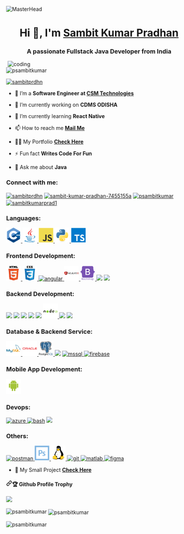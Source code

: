 ![MasterHead](https://www.quotemaster.org/images/f3/f3eae07c539a14d4ea213b927e4b7e53.jpg)
<h1 class="container typed-ou" align="center">Hi 👋, I'm <a href="http://sambitkumarpradhan.tech">Sambit Kumar Pradhan</a></h1>
<h3 align="center">A passionate Fullstack Java Developer from India</h3>
<img align="right" alt="coding" width="500" src="https://miro.medium.com/max/544/1*IRGHmiGsa16stedQvIaZfw.gif">


<p align="left"> <img src="https://komarev.com/ghpvc/?username=psambitkumar&label=Profile%20views&color=0e75b6&style=flat" alt="psambitkumar" /> </p>

<p align="left"> <a href="https://twitter.com/sambitprdhn" target="blank"><img src="https://img.shields.io/twitter/follow/sambitprdhn?logo=twitter&style=for-the-badge" alt="sambitprdhn" /></a> </p>

- 👯 I’m a **Software Engineer at <a href="https://www.csm.tech/">CSM Technologies</a>**

- 🔭 I’m currently working on **CDMS ODISHA**

- 🌱 I’m currently learning **React Native**

- 📫 How to reach me <b><a href="mailto:admin@sambitkumarpradhan.tech?subject=Mail from GitHub">Mail Me</a></b>

- 👨‍💻 My Portfolio <b><a href="http://sambitkumarpradhan.tech/">Check Here</a></b>

- ⚡ Fun fact **Writes Code For Fun**

- 💬 Ask me about **Java**

<h3 align="left">Connect with me:</h3>
<p align="left">
<a href="https://twitter.com/sambitprdhn" target="blank"><img align="center" src="https://raw.githubusercontent.com/rahuldkjain/github-profile-readme-generator/master/src/images/icons/Social/twitter.svg" alt="sambitprdhn" height="30" width="40" /></a>
<a href="https://linkedin.com/in/sambit-kumar-pradhan-7455155a" target="blank"><img align="center" src="https://raw.githubusercontent.com/rahuldkjain/github-profile-readme-generator/master/src/images/icons/Social/linked-in-alt.svg" alt="sambit-kumar-pradhan-7455155a" height="30" width="40" /></a>
<a href="https://instagram.com/psambitkumar" target="blank"><img align="center" src="https://raw.githubusercontent.com/rahuldkjain/github-profile-readme-generator/master/src/images/icons/Social/instagram.svg" alt="psambitkumar" height="30" width="40" /></a>
<a href="https://www.hackerrank.com/sambitkumarprad1" target="blank"><img align="center" src="https://raw.githubusercontent.com/rahuldkjain/github-profile-readme-generator/master/src/images/icons/Social/hackerrank.svg" alt="sambitkumarprad1" height="30" width="40" /></a>
</p>

<h3 align="left">Languages:</h3>
<p align="left"> 
    <a href="https://www.w3schools.com/cpp/" target="_blank" rel="noreferrer"> <img src="https://raw.githubusercontent.com/devicons/devicon/master/icons/cplusplus/cplusplus-original.svg" alt="cplusplus" width="40" height="40"/> </a>
    <a href="https://www.java.com" target="_blank" rel="noreferrer"> <img src="https://raw.githubusercontent.com/devicons/devicon/master/icons/java/java-original.svg" alt="java" width="40" height="40"/> </a> 
    <a href="https://developer.mozilla.org/en-US/docs/Web/JavaScript" target="_blank" rel="noreferrer"> <img src="https://raw.githubusercontent.com/devicons/devicon/master/icons/javascript/javascript-original.svg" alt="javascript" width="40" height="40"/> </a> 
    <a href="https://www.python.org" target="_blank" rel="noreferrer"> <img src="https://raw.githubusercontent.com/devicons/devicon/master/icons/python/python-original.svg" alt="python" width="40" height="40"/> </a> 
    <a href="https://www.typescriptlang.org/" target="_blank" rel="noreferrer"> <img src="https://raw.githubusercontent.com/devicons/devicon/master/icons/typescript/typescript-original.svg" alt="typescript" width="40" height="40"/> </a> 
</p>

<h3 align="left">Frontend Development:</h3>
<p align="left"> 
    <a href="https://www.w3.org/html/" target="_blank" rel="noreferrer"> <img src="https://raw.githubusercontent.com/devicons/devicon/master/icons/html5/html5-original-wordmark.svg" alt="html5" width="40" height="40"/> </a> 
    <a href="https://www.w3schools.com/css/" target="_blank" rel="noreferrer"> <img src="https://raw.githubusercontent.com/devicons/devicon/master/icons/css3/css3-original-wordmark.svg" alt="css3" width="40" height="40"/> </a> 
    <a href="https://angular.io" target="_blank" rel="noreferrer"> <img src="https://angular.io/assets/images/logos/angular/angular.svg" alt="angular" width="40" height="40"/> </a> 
    <a href="https://angular.io" target="_blank" rel="noreferrer"> <img src="https://raw.githubusercontent.com/devicons/devicon/master/icons/angularjs/angularjs-original-wordmark.svg" alt="angularjs" width="40" height="40"/> </a> 
    <a href="https://getbootstrap.com" target="_blank" rel="noreferrer"> <img src="https://raw.githubusercontent.com/devicons/devicon/master/icons/bootstrap/bootstrap-plain-wordmark.svg" alt="bootstrap" width="40" height="40"/> </a> 
    <a target="_blank" rel="noopener noreferrer" href="https://raw.githubusercontent.com/soumyadip007/soumyadip007/master/img/web/ui/jq.jpg"><img src="https://raw.githubusercontent.com/soumyadip007/soumyadip007/master/img/web/ui/jq.jpg" height="30" style="max-width: 100%;"></a>
    <a target="_blank" rel="noopener noreferrer" href="https://raw.githubusercontent.com/soumyadip007/soumyadip007/master/img/web/ui/ajax.png"><img src="https://raw.githubusercontent.com/soumyadip007/soumyadip007/master/img/web/ui/ajax.png" height="30" style="max-width: 100%;"></a>

</p> 

<h3 align="left">Backend Development:</h3>
<p align="left"> 
    <a target="_blank" rel="noopener noreferrer" href="https://raw.githubusercontent.com/soumyadip007/soumyadip007/master/img/web/backend/j2ee.png"><img src="https://raw.githubusercontent.com/soumyadip007/soumyadip007/master/img/web/backend/j2ee.png" height="30" style="max-width: 100%;"></a>
    <a target="_blank" rel="noopener noreferrer" href="https://raw.githubusercontent.com/soumyadip007/soumyadip007/master/img/web/backend/jsp.png"><img src="https://raw.githubusercontent.com/soumyadip007/soumyadip007/master/img/web/backend/jsp.png" height="30" style="max-width: 100%;"></a>
    <a target="_blank" rel="noopener noreferrer" href="https://raw.githubusercontent.com/soumyadip007/soumyadip007/master/img/web/backend/servlet.png"><img src="https://raw.githubusercontent.com/soumyadip007/soumyadip007/master/img/web/backend/servlet.png" height="30" style="max-width: 100%;"></a>
    <a target="_blank" rel="noopener noreferrer" href="https://raw.githubusercontent.com/soumyadip007/soumyadip007/master/img/web/backend/spring-1.png"><img src="https://raw.githubusercontent.com/soumyadip007/soumyadip007/master/img/web/backend/spring-1.png" height="30" style="max-width: 100%;"></a>
    <a target="_blank" rel="noopener noreferrer" href="https://raw.githubusercontent.com/soumyadip007/soumyadip007/master/img/web/backend/spring-boot.png"><img src="https://raw.githubusercontent.com/soumyadip007/soumyadip007/master/img/web/backend/spring-boot.png" height="30" style="max-width: 100%;"></a>
    <a href="https://nodejs.org" target="_blank" rel="noreferrer"> <img src="https://raw.githubusercontent.com/devicons/devicon/master/icons/nodejs/nodejs-original-wordmark.svg" alt="nodejs" width="40" height="40"/> </a> 
    <a target="_blank" rel="noopener noreferrer" href="https://raw.githubusercontent.com/soumyadip007/soumyadip007/master/img/web/backend/hibernate.jpeg"><img src="https://raw.githubusercontent.com/soumyadip007/soumyadip007/master/img/web/backend/hibernate.jpeg" height="30" style="max-width: 100%;"></a>
    <a target="_blank" rel="noopener noreferrer" href="https://raw.githubusercontent.com/soumyadip007/soumyadip007/master/img/web/backend/tomcat.jpg"><img src="https://raw.githubusercontent.com/soumyadip007/soumyadip007/master/img/web/backend/tomcat.jpg" height="30" style="max-width: 100%;"></a>
</p> 


<h3 align="left">Database & Backend Service:</h3>
<p align="left"> 
    <a href="https://www.mysql.com/" target="_blank" rel="noreferrer"> <img src="https://raw.githubusercontent.com/devicons/devicon/master/icons/mysql/mysql-original-wordmark.svg" alt="mysql" width="40" height="40"/> </a> 
    <a href="https://www.oracle.com/" target="_blank" rel="noreferrer"> <img src="https://raw.githubusercontent.com/devicons/devicon/master/icons/oracle/oracle-original.svg" alt="oracle" width="40" height="40"/> </a> 
    <a href="https://www.postgresql.org" target="_blank" rel="noreferrer"> <img src="https://raw.githubusercontent.com/devicons/devicon/master/icons/postgresql/postgresql-original-wordmark.svg" alt="postgresql" width="40" height="40"/> </a> 
    <a target="_blank" rel="noopener noreferrer" href="https://raw.githubusercontent.com/soumyadip007/soumyadip007/master/img/db/mongo.png"><img src="https://raw.githubusercontent.com/soumyadip007/soumyadip007/master/img/db/mongo.png" height="30" style="max-width: 100%;"></a>
    <a href="https://www.microsoft.com/en-us/sql-server" target="_blank" rel="noreferrer"> <img src="https://www.svgrepo.com/show/303229/microsoft-sql-server-logo.svg" alt="mssql" width="40" height="40"/> </a> 
    <a href="https://firebase.google.com/" target="_blank" rel="noreferrer"> <img src="https://www.vectorlogo.zone/logos/firebase/firebase-icon.svg" alt="firebase" width="40" height="40"/> </a> 

</p>


<h3 align="left">Mobile App Development:</h3>
<p align="left"> 
    <a href="https://developer.android.com" target="_blank" rel="noreferrer"> <img src="https://raw.githubusercontent.com/devicons/devicon/master/icons/android/android-original-wordmark.svg" alt="android" width="40" height="40"/> </a> 
    
</p> 

<h3 align="left">Devops:</h3>
<p align="left"> 
    <a href="https://azure.microsoft.com/en-in/" target="_blank" rel="noreferrer"> <img src="https://www.vectorlogo.zone/logos/microsoft_azure/microsoft_azure-icon.svg" alt="azure" width="40" height="40"/> </a> 
    <a href="https://www.gnu.org/software/bash/" target="_blank" rel="noreferrer"> <img src="https://www.vectorlogo.zone/logos/gnu_bash/gnu_bash-icon.svg" alt="bash" width="40" height="40"/></a> 
    <a target="_blank" rel="noopener noreferrer" href="https://raw.githubusercontent.com/soumyadip007/soumyadip007/master/img/cloud/maven.png"><img src="https://raw.githubusercontent.com/soumyadip007/soumyadip007/master/img/cloud/maven.png" height="30" style="max-width: 100%;"></a>
</p> 

<h3 align="left">Others:</h3>
<p align="left"> 
    <a href="https://postman.com" target="_blank" rel="noreferrer"> <img src="https://www.vectorlogo.zone/logos/getpostman/getpostman-icon.svg" alt="postman" width="40" height="40"/> </a> 
    <a href="https://www.photoshop.com/en" target="_blank" rel="noreferrer"> <img src="https://raw.githubusercontent.com/devicons/devicon/master/icons/photoshop/photoshop-line.svg" alt="photoshop" width="40" height="40"/> </a> 
    <a href="https://www.linux.org/" target="_blank" rel="noreferrer"> <img src="https://raw.githubusercontent.com/devicons/devicon/master/icons/linux/linux-original.svg" alt="linux" width="40" height="40"/> </a> 
    <a href="https://git-scm.com/" target="_blank" rel="noreferrer"> <img src="https://www.vectorlogo.zone/logos/git-scm/git-scm-icon.svg" alt="git" width="40" height="40"/> </a> 
    <a href="https://www.mathworks.com/" target="_blank" rel="noreferrer"> <img src="https://upload.wikimedia.org/wikipedia/commons/2/21/Matlab_Logo.png" alt="matlab" width="40" height="40"/> </a> 
    <a href="https://www.figma.com/" target="_blank" rel="noreferrer"> <img src="https://www.vectorlogo.zone/logos/figma/figma-icon.svg" alt="figma" width="40" height="40"/> </a> 
    
</p> 

- 📂 My Small Project <b><a href="https://www.thefullformdictionary.com">Check Here</a></b>

<div dir="auto">
  <h4 dir="auto"><a id="user-content--github-profile-trophy" class="anchor" href="#-github-profile-trophy" aria-hidden="true"><svg class="octicon octicon-link" viewBox="0 0 16 16" version="1.1" width="16" height="16" aria-hidden="true"><path fill-rule="evenodd" d="M7.775 3.275a.75.75 0 001.06 1.06l1.25-1.25a2 2 0 112.83 2.83l-2.5 2.5a2 2 0 01-2.83 0 .75.75 0 00-1.06 1.06 3.5 3.5 0 004.95 0l2.5-2.5a3.5 3.5 0 00-4.95-4.95l-1.25 1.25zm-4.69 9.64a2 2 0 010-2.83l2.5-2.5a2 2 0 012.83 0 .75.75 0 001.06-1.06 3.5 3.5 0 00-4.95 0l-2.5 2.5a3.5 3.5 0 004.95 4.95l1.25-1.25a.75.75 0 00-1.06-1.06l-1.25 1.25a2 2 0 01-2.83 0z"></path></svg></a><g-emoji class="g-emoji" alias="trophy" fallback-src="https://github.githubassets.com/images/icons/emoji/unicode/1f3c6.png">🏆</g-emoji> Github Profile Trophy</h4>
  <a href="https://github.com/ryo-ma/github-profile-trophy">
    <img src="https://camo.githubusercontent.com/aadbe280268d5470a59718131c85182a4403dfd1f1c2de81da1be6c976acf116/68747470733a2f2f6769746875622d70726f66696c652d74726f7068792e76657263656c2e6170702f3f757365726e616d653d736f756d796164697030303726636f6c756d6e3d3726686964653d50756c6c52657175657374" data-canonical-src="https://github-profile-trophy.vercel.app/?username=soumyadip007&amp;column=7&amp;hide=PullRequest" style="max-width: 100%;">
  </a>
</div>

<p><img align="left" src="https://github-readme-stats.vercel.app/api/top-langs?username=psambitkumar&show_icons=true&locale=en&layout=compact" alt="psambitkumar" /></p>

<p>&nbsp;<img align="center" src="https://github-readme-stats.vercel.app/api?username=psambitkumar&show_icons=true&locale=en" alt="psambitkumar" /></p>

<p><img align="center" src="https://github-readme-streak-stats.herokuapp.com/?user=psambitkumar&" alt="psambitkumar" /></p>
